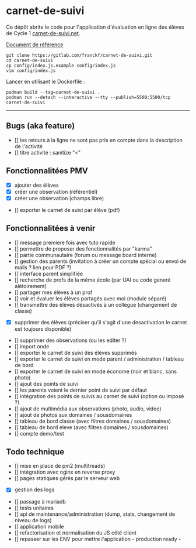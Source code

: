 # carnet-de-suivi

Ce dépôt abrite le code pour l'application d'évaluation en ligne des élèves de Cycle 1 [carnet-de-suivi.net](carnet-de-suivi.net).

[Document de référence](https://eduscol.education.fr/cid97131/suivi-et-evaluation-a-l-ecole-maternelle.html)

```
git clone https://gitlab.com/franckf/carnet-de-suivi.git
cd carnet-de-suivi
cp config/index.js.example config/index.js
vim config/index.js
```

Lancer en utilisant le Dockerfile :

```
podman build --tag=carnet-de-suivi .
podman run --detach --interactive --tty --publish=5500:5500/tcp carnet-de-suivi
```

---

## Bugs (aka feature)
- [] les retours à la ligne ne sont pas pris en compte dans la description de l'activité
- [] titre activité : sanitize "<"

## Fonctionnalitées PMV

- [x] ajouter des élèves
- [x] créer une observation (référentiel)
- [x] créer une observation (champs libre)
- [] exporter le carnet de suivi par élève (pdf)

## Fonctionnalitées à venir

- [] message premiere fois avec tuto rapide
- [] permettre de proposer des fonctionnalités par "karma"
- [] partie communautaire (forum ou message board interne)
- [] gestion des parents (invitation à créer un compte spécial ou envoi de mails ? lien pour PDF ?)
- [] interface parent simplifiée
- [] recherche de profs de la même école (par UAI ou code generé alétoirement)
- [] partager mes élèves à un prof
- [] voir et évaluer les élèves partagés avec moi (module séparé)
- [] transmettre des élèves désactivés à un collègue (changement de classe)
- [x] supprimer des élèves (préciser qu'il s'agit d'une desactivation le carnet est toujours disponible)
- [] supprimer des observations (ou les editer ?)
- [] import onde
- [] exporter le carnet de suivi des élèves supprimés
- [] exporter le carnet de suivi en mode parent / administration / tableau de bord
- [] exporter le carnet de suivi en mode économe (noir et blanc, sans photo)
- [] ajout des points de suivi
- [] les parents voient le dernier point de suivi par défaut
- [] intégration des points de suivis au carnet de suivi (option ou imposé ?)
- [] ajout de multimédia aux observations (photo, audio, video)
- [] ajout de photos aux domaines / sousdomaines
- [] tableau de bord classe (avec filtres domaines / sousdomaines)
- [] tableau de bord eleve (avec filtres domaines / sousdomaines)
- [] compte demo/test

## Todo technique

- [] mise en place de pm2 (multitreads)
- [] intégration avec nginx en reverse proxy
- [] pages statiques gérés par le serveur web
- [x] gestion des logs
- [] passage à mariadb
- [] tests unitaires
- [] api de maintenance/administration (dump, stats, changement de niveau de logs)
- [] application mobile
- [] refactorisation et normalisation du JS côté client
- [] repasser sur les ENV pour mettre l'application - production ready -